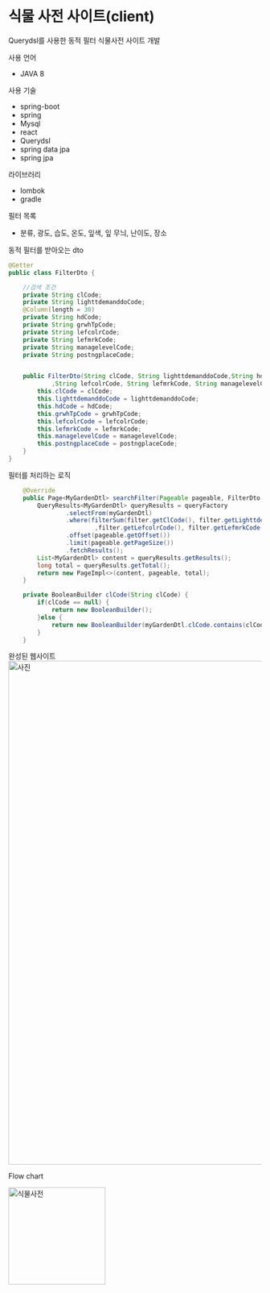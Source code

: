 # 식물 사전 사이트(client)
Querydsl를 사용한 동적 필터 식물사전 사이트 개발


사용 언어
- JAVA 8


사용 기술
- spring-boot
- spring
- Mysql
- react
- Querydsl
- spring data jpa
- spring jpa


라이브러리
- lombok
- gradle


필터 목록
- 분류, 광도, 습도, 온도, 잎색, 잎 무늬, 난이도, 장소 



동적 필터를 받아오는 dto
```java 
@Getter
public class FilterDto {

    //검색 조건
    private String clCode;
    private String lighttdemanddoCode;
    @Column(length = 30)
    private String hdCode;
    private String grwhTpCode;
    private String lefcolrCode;
    private String lefmrkCode;
    private String managelevelCode;
    private String postngplaceCode;


    public FilterDto(String clCode, String lighttdemanddoCode,String hdCode,String grwhTpCode
            ,String lefcolrCode, String lefmrkCode, String managelevelCode,String postngplaceCode) {
        this.clCode = clCode;
        this.lighttdemanddoCode = lighttdemanddoCode;
        this.hdCode = hdCode;
        this.grwhTpCode = grwhTpCode;
        this.lefcolrCode = lefcolrCode;
        this.lefmrkCode = lefmrkCode;
        this.managelevelCode = managelevelCode;
        this.postngplaceCode = postngplaceCode;
    }
}
````

필터를 처리하는 로직
```java
    @Override
    public Page<MyGardenDtl> searchFilter(Pageable pageable, FilterDto filter) {
        QueryResults<MyGardenDtl> queryResults = queryFactory
                .selectFrom(myGardenDtl)
                .where(filterSum(filter.getClCode(), filter.getLighttdemanddoCode(), filter.getHdCode(), filter.getGrwhTpCode()
                        ,filter.getLefcolrCode(), filter.getLefmrkCode(), filter.getManagelevelCode(), filter.getPostngplaceCode()))
                .offset(pageable.getOffset())
                .limit(pageable.getPageSize())
                .fetchResults();
        List<MyGardenDtl> content = queryResults.getResults();
        long total = queryResults.getTotal();
        return new PageImpl<>(content, pageable, total);
    }

    private BooleanBuilder clCode(String clCode) {
        if(clCode == null) {
            return new BooleanBuilder();
        }else {
            return new BooleanBuilder(myGardenDtl.clCode.contains(clCode));
        }
    }
```


완성된 웹사이트 
<img width="1000" alt="사진" src="https://user-images.githubusercontent.com/87289562/216971512-6f2b4181-82cc-4f53-9d23-5c4b24bafd21.png">

Flow chart

<img width="193" alt="식물사전" src="https://user-images.githubusercontent.com/87289562/217509006-48eaae35-ebfb-4587-8607-a0d8cc7e6262.PNG">
